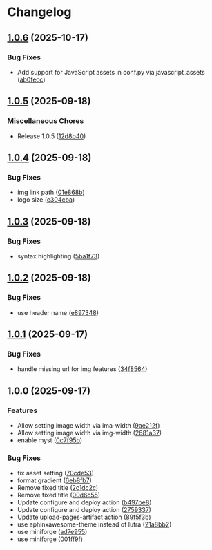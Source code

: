 # Changelog

## [1.0.6](https://github.com/koesterlab/locosopa/compare/v1.0.5...v1.0.6) (2025-10-17)


### Bug Fixes

* Add support for JavaScript assets in conf.py via javascript_assets ([ab0fecc](https://github.com/koesterlab/locosopa/commit/ab0feccc5f761786082cbf3fd94fad6d9b6a6e0b))

## [1.0.5](https://github.com/koesterlab/locosopa/compare/v1.0.4...v1.0.5) (2025-09-18)


### Miscellaneous Chores

* Release 1.0.5 ([12d8b40](https://github.com/koesterlab/locosopa/commit/12d8b40db6434a9db65f372034e070c0944df1e8))

## [1.0.4](https://github.com/koesterlab/locosopa/compare/v1.0.3...v1.0.4) (2025-09-18)


### Bug Fixes

* img link path ([01e868b](https://github.com/koesterlab/locosopa/commit/01e868b17d37bc96cbd7c74ed80536a977efb42f))
* logo size ([c304cba](https://github.com/koesterlab/locosopa/commit/c304cbaabc5ef80a8c43ba66f23d06afa454da6a))

## [1.0.3](https://github.com/koesterlab/locosopa/compare/v1.0.2...v1.0.3) (2025-09-18)


### Bug Fixes

* syntax highlighting ([5ba1f73](https://github.com/koesterlab/locosopa/commit/5ba1f73153b07a132506b9d417d7a3efdc62e2af))

## [1.0.2](https://github.com/koesterlab/locosopa/compare/v1.0.1...v1.0.2) (2025-09-18)


### Bug Fixes

* use header name ([e897348](https://github.com/koesterlab/locosopa/commit/e8973482f6c861e121de0d4538d077cbc4c029a1))

## [1.0.1](https://github.com/koesterlab/locosopa/compare/v1.0.0...v1.0.1) (2025-09-17)


### Bug Fixes

* handle missing url for img features ([34f8564](https://github.com/koesterlab/locosopa/commit/34f85641a399f957f573929f1fb9e7c39888de8d))

## 1.0.0 (2025-09-17)


### Features

* Allow setting image width via ima-width ([9ae212f](https://github.com/koesterlab/locosopa/commit/9ae212f5666b71fa583a9feff663cb9dafc0a660))
* Allow setting image width via img-width ([2681a37](https://github.com/koesterlab/locosopa/commit/2681a373dc9df08f83c3d8ecd212b3acfcd8695f))
* enable myst ([0c7f95b](https://github.com/koesterlab/locosopa/commit/0c7f95bbc94398cccec1fd80b09e9a6aed805fed))


### Bug Fixes

* fix asset setting ([70cde53](https://github.com/koesterlab/locosopa/commit/70cde53d31fac1f52a847140a906d4154ef60173))
* format gradient ([6eb8fb7](https://github.com/koesterlab/locosopa/commit/6eb8fb78bd153f69d1d45a6ac97fc5ac5a432fdf))
* Remove fixed title ([2c1dc2c](https://github.com/koesterlab/locosopa/commit/2c1dc2ce4d8dc6fdb3e2ffedadd02eea60ea5b60))
* Remove fixed title ([00d6c55](https://github.com/koesterlab/locosopa/commit/00d6c55f548733f7f4e094720979775d21b72991))
* Update configure and deploy action ([b497be8](https://github.com/koesterlab/locosopa/commit/b497be8b9904956fe72c8f114e96b450321a491d))
* Update configure and deploy action ([2759337](https://github.com/koesterlab/locosopa/commit/27593374c9bb374dea05f6f840cbdd9132a8676c))
* Update upload-pages-artifact action ([89f5f3b](https://github.com/koesterlab/locosopa/commit/89f5f3bb3b9c6ebdb996b84063b46e189fdfe6d9))
* use aphinxawesome-theme instead of lutra ([21a8bb2](https://github.com/koesterlab/locosopa/commit/21a8bb2dfd760c04bddcd0476b512f0f4423764d))
* use miniforge ([ad7e955](https://github.com/koesterlab/locosopa/commit/ad7e955a1b09e11f0ab29b69b03f4662389f63ce))
* use miniforge ([001ff9f](https://github.com/koesterlab/locosopa/commit/001ff9f90504fed8b54761b87cafb57671613471))
